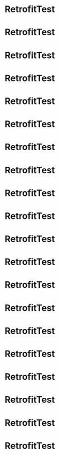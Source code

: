 # RetrofitTest
# RetrofitTest
# RetrofitTest
# RetrofitTest
# RetrofitTest
# RetrofitTest
# RetrofitTest
# RetrofitTest
# RetrofitTest
# RetrofitTest
# RetrofitTest
# RetrofitTest
# RetrofitTest
# RetrofitTest
# RetrofitTest
# RetrofitTest
# RetrofitTest
# RetrofitTest
# RetrofitTest
# RetrofitTest

